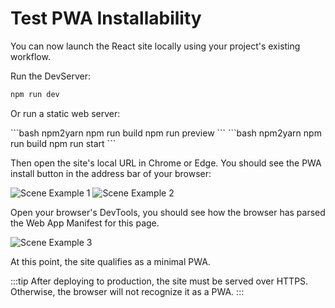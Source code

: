 # Test PWA Installability

You can now launch the React site locally using your project's existing workflow.

Run the DevServer:

```bash npm2yarn
npm run dev
```

Or run a static web server:

<Tabs>
<TabItem value="vite" label="Vite">
```bash npm2yarn
npm run build
npm run preview
```
</TabItem>
<TabItem value="next" label="Next.js">
```bash npm2yarn
npm run build
npm run start
```
</TabItem>
</Tabs>

Then open the site's local URL in Chrome or Edge. You should see the PWA install button in the address bar of your browser:

<Image img="/assets/guide/pwa-1.png" alt="Scene Example 1" />
<Image img="/assets/guide/pwa-2.png" alt="Scene Example 2" />

Open your browser's DevTools, you should see how the browser has parsed the Web App Manifest for this page.

<Image img="/assets/guide/pwa-3.png" alt="Scene Example 3" />

At this point, the site qualifies as a minimal PWA.

:::tip
After deploying to production, the site must be served over HTTPS. Otherwise, the browser will not recognize it as a PWA.
:::
